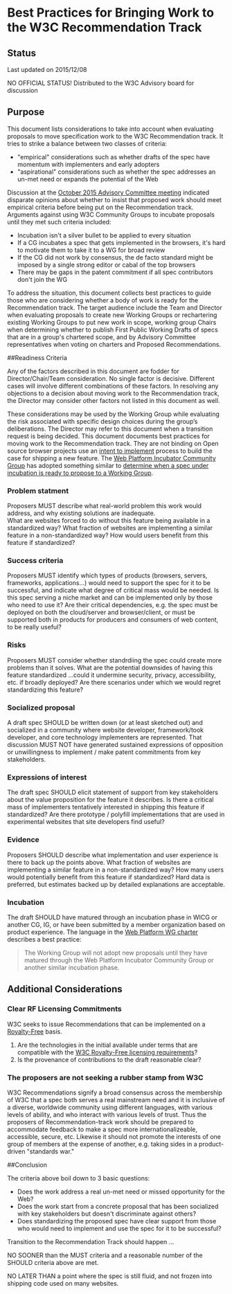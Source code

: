 # Best Practices for Bringing Work to the W3C Recommendation Track

## Status

Last updated on 2015/12/08

NO OFFICIAL STATUS! Distributed to the W3C Advisory board for discussion

## Purpose

This document lists considerations to take into account when evaluating proposals to move specification work
to the W3C Recommendation track. It tries to strike a balance between two classes of criteria:
- "empirical" considerations such as whether drafts of the spec have momentum with implementers and early adopters
- "aspirational" considerations such as whether the spec addresses an un-met need or expands the potential of the Web

Discussion at the [October 2015 Advisory Committee meeting](https://www.w3.org/2015/10/27-ac-minutes.html#item02) 
indicated disparate opinions about whether to insist that proposed work should meet empirical criteria before being
put on the Recommendation track.  Arguments against using W3C Community Groups to incubate proposals until they 
met such criteria included:
- Incubation isn't a silver bullet to be applied to every situation
- If a CG incubates a spec that gets implemented in the browsers, it's hard to motivate them to take it to a WG for broad review
- If the CG did not work by consensus, the de facto standard might be imposed by a single strong editor or cabal of the top browsers
- There may be gaps in the patent commitment if all spec contributors don't join the WG

To address the situation,  this document collects best practices to guide those who are considering whether a body of work is ready
for the Recommendation track.  The target audience include the Team and Director when evaluating proposals to create new Working Groups or rechartering
existing Working Groups to put new work in scope,   working group Chairs when determining whether to publish First Public Working Drafts of 
specs that are in a group's chartered scope, and by Advisory Committee representatives when voting on charters and Proposed Recommendations.

##Readiness Criteria


Any of the factors described in this document are fodder for Director/Chair/Team consideration. 
No single factor is decisive. Different cases will involve different combinations of these factors. In resolving any objections to
a decision about moving work to the Recommendation track, the Director may consider
other factors not listed in this document as well.

These considerations may be used by the Working Group while evaluating the risk associated with specific design choices during the group’s deliberations. The Director may refer to this document when a transition request is being decided.
This document documents best practices for moving work to the Recommendation track. They are not binding on
Open source browser projects use an [intent to implement](https://docs.google.com/document/d/1vlTlsQKThwaX0-lj_iZbVTzyqY7LioqERU8DK3u3XjI/edit#) process to build the case for shipping 
a new feature. The  [Web Platform Incubator Community Group](https://www.w3.org/community/wicg/)  has adopted 
something similar to [determine when a spec under incubation is ready to propose to a Working Group](https://wicg.github.io/admin/intent-to-migrate.html).


### Problem statment
Proposers MUST describe what real-world problem this work would address, and why existing solutions are inadequate.  
What are websites forced to do without this feature being available in a standardized way?
What fraction of websites are implementing a similar feature in a non-standardized way?
How would users benefit from this feature if standardized?
 
### Success criteria
Proposers MUST identify which types of products (browsers, servers, frameworks,  applications...) would need to support the spec for it to be 
successful, and indicate what degree of critical mass would be needed.  Is this spec serving a niche market and can be implemented only
by those who need to use it?  Are their critical dependencies, e.g. the spec must be deployed on both the cloud/server and browser/client,
or must be supported both in products for producers and consumers of web content, to be really useful?

### Risks
Proposers MUST consider whether standrdiing the spec could create more problems than it solves. 
What are the potential downsides of having this feature standardized ...could it undermine security, privacy, accessibility, etc. 
if broadly deployed? Are there scenarios under which we would regret standardizing this feature?

### Socialized proposal
A draft spec SHOULD be written down (or at least sketched out) and socialized  in a community where website
developer, framework/took developer, and core technology implementers are represented. That discussion MUST NOT 
have generated sustained expressions of opposition or  unwillingness to implement / make patent commitments
from key stakeholders.

### Expressions of interest
The draft spec SHOULD elicit statement of support from key stakeholders about the value proposition for the feature
it describes. Is there a critical mass of implementers tentatively interested in shipping this feature 
if standardized? Are there prototype / polyfill implementations that are used in experimental websites that site developers 
find useful?

### Evidence
Proposers SHOULD describe what implementation and user experience is there to back up the points above.
What fraction of websites are implementing a similar feature in a non-standardized way?
How many users would potentially benefit from this feature if standardized? 
Hard data is preferred, but estimates backed up by detailed explanations are acceptable.

### Incubation
The draft SHOULD have matured through an incubation phase  in WICG or another CG, IG, or have been submitted by a member 
organization based on product experience. The language in the
[Web Platform WG charter](http://w3c.github.io/charter-html/group-charter.html#deliverables)  
describes a best practice:
> The Working Group will not adopt new proposals until they have matured through the Web Platform Incubator Community Group or another similar incubation phase.

## Additional Considerations

### Clear RF Licensing Commitments
W3C seeks to issue Recommendations that can be implemented on a [Royalty-Free](http://www.w3.org/Consortium/Patent-Policy-20040205/#sec-Requiremenst) basis.
1. Are the technologies in the initial available under terms that are compatible with the [W3C Royalty-Free licensing requirements](http://www.w3.org/Consortium/Patent-Policy-20040205/#sec-Requirements)?
3. Is the provenance of contributions to the draft reasonable clear?  

### The proposers are not seeking a rubber stamp from W3C
W3C Recommendations signify a broad consensus across the  membership of W3C that a spec both serves a real mainstream need 
and it is inclusive of a diverse, worldwide community using different languages, with various levels of ability, and 
who interact with various levels of trust.  Thus the proposers of Recommendation-track work should be prepared to
accommodate feedback to make a spec more internationalizeable, accessible, secure, etc. Likewise it should not promote
the interests of one group of members at the expense of another, e.g. taking sides in a product-driven "standards war." 

##Conclusion

The criteria above boil down to 3 basic questions:
- Does the work address a real un-met need or missed opportunity for the Web?
- Does the work start from a concrete proposal that has been socialized with key stakeholders but doesn't discriminate against others?
- Does standardizing the proposed spec have clear support from those who would need to implement and use the spec for it to be successful?

Transition to the Recommendation Track should happen  ...

NO SOONER than the MUST criteria and a reasonable number of the SHOULD criteria above are met.

NO LATER THAN a point where the spec is still fluid, and  not frozen into shipping code used on many websites.


